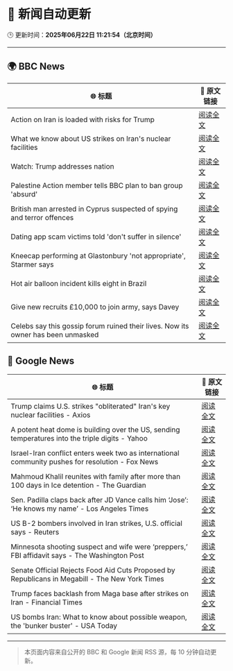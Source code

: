 # 🧠 新闻自动更新

🕒 更新时间：**2025年06月22日 11:21:54（北京时间）**

---

## 🌍 BBC News

| 🌐 标题 | 🔗 原文链接 |
|--------|-------------|
| Action on Iran is loaded with risks for Trump | [阅读全文](https://www.bbc.com/news/articles/cvg86pd63j8o) |
| What we know about US strikes on Iran's nuclear facilities | [阅读全文](https://www.bbc.com/news/articles/cvg9r4q99g4o) |
| Watch: Trump addresses nation | [阅读全文](https://www.bbc.com/news/videos/c93k8nvdnqpo) |
| Palestine Action member tells BBC plan to ban group 'absurd' | [阅读全文](https://www.bbc.com/news/articles/cq6m24v7910o) |
| British man arrested in Cyprus suspected of spying and terror offences | [阅读全文](https://www.bbc.com/news/articles/c628jy5rg78o) |
| Dating app scam victims told 'don't suffer in silence' | [阅读全文](https://www.bbc.com/news/articles/cyvjy0871dqo) |
| Kneecap performing at Glastonbury 'not appropriate', Starmer says | [阅读全文](https://www.bbc.com/news/articles/cg5z26dpgd7o) |
| Hot air balloon incident kills eight in Brazil | [阅读全文](https://www.bbc.com/news/articles/c17w04wxwpxo) |
| Give new recruits £10,000 to join army, says Davey | [阅读全文](https://www.bbc.com/news/articles/c70x451xpx5o) |
| Celebs say this gossip forum ruined their lives. Now its owner has been unmasked | [阅读全文](https://www.bbc.com/news/articles/c5y7j512ln7o) |

## 📰 Google News

| 🌐 标题 | 🔗 原文链接 |
|--------|-------------|
| Trump claims U.S. strikes "obliterated" Iran's key nuclear facilities - Axios | [阅读全文](https://news.google.com/rss/articles/CBMid0FVX3lxTE1QM0Q0VE1KaF9uTEl0eU9RQjV6R0gzWVdRaGs5ZjlPN0VVRHd1c0ViZjdGZ2FNWHRLUW9GaHhhZjJ3NUNXdUREejdlNHVRUWZCX1hvQjBBaHpubTRMYlRmN0s3c0dvTTFJZVFBWXdiQXgzamNLS0Jn?oc=5) |
| A potent heat dome is building over the US, sending temperatures into the triple digits - Yahoo | [阅读全文](https://news.google.com/rss/articles/CBMifEFVX3lxTE1HY2NocEN0VUU5UjNKVGhuYkphMW5YSUxyMXp2aTRnM2s0M2JFaC1QUUZzVEtqU2F4bHh3Q3F3dDNkV1JUMldLdnZKSjRJcHNuTkRyc2hDaFFIaFNKRlBRMndLOElJa09BSnVXUUV4cVBKeVJ6NllJN2xXUS0?oc=5) |
| Israel-Iran conflict enters week two as international community pushes for resolution - Fox News | [阅读全文](https://news.google.com/rss/articles/CBMidkFVX3lxTFBjX1RpV2JZZVNjUXdxWEV6ZXZpUWgxMk9BRV90SUdObTVGdU5oLUZEZzJXRzJ0NGJJRmRvWXc4SHpnY1d0NFBadFZWb1o4OG0tb0NNSHE0MU9tVmhkQlRmY0FFd2hXVVRNWGdjdHZVYjRGYnpmWHfSAXtBVV95cUxPdU1rOWtZNEpoM0hDbHJSME5kcjY2a2hmN2VpMmpsNHNQWEEzaDdJNVo1YTFsdkt2a0M0TXQ4OUNkSjdrTTVfSlZpcmdVQTdEU21yWERQWnpzNDFKS0xBcUFCVG5yeWVpTkR2R0F5dklBZUlmN09nUV9PeEk?oc=5) |
| Mahmoud Khalil reunites with family after more than 100 days in Ice detention - The Guardian | [阅读全文](https://news.google.com/rss/articles/CBMihAFBVV95cUxOcVM2aklpbmxxbWhieS1DWmVGRHNLT0NHaENxTlhIZnhjdFNVbUNhU1FGOXlZYllqcVNfalpyVnhJdzJ1VmZyWTFPcXNtVGY5ekdBQ1NwZlFPMlNlbDEwZzZBaE5vc1lFcXVQWm8zZnpWc0FsT1lkTWdobDlvdm1SMjljYVA?oc=5) |
| Sen. Padilla claps back after JD Vance calls him ‘Jose’: ‘He knows my name’ - Los Angeles Times | [阅读全文](https://news.google.com/rss/articles/CBMiuwFBVV95cUxQNVhXek55MVRueWRWRG04UXB1OFlpdXZJbk50Y0NCSXd5SGlnQ0RYZmxyY1NlczZPOHN1d184TFhTV0dUSVZJTFp1RDJjcVRkUVF0d3hvemYzLUZUVEpxUlhfYnVxLVh3Qi1jWnQzcmJzUlZXTEE0REJlS3ZnTHNVV2ZfQU53bnJVcXdxemdLUXRzUnozM1dVUTBUVkZKTFFSNVFvMHhLM3ZFSXhTVnJLQ0pQcjhyYTR1RzVN?oc=5) |
| US B-2 bombers involved in Iran strikes, U.S. official says - Reuters | [阅读全文](https://news.google.com/rss/articles/CBMitwFBVV95cUxNQmhMdmd1Ym9pT0ctTXpFd2Q0X0wyYVctd0g4S0hvUFZ5b29tOFprTmV2YncydkNKUDVBN2oyd2x4cTdRU25YdUU1SlUzLWJHWmUydjJySzNXZVFuWmFjcE14SFJhVTFEbnBEZDFwM2FqZzh5SC1TaTM0UHE3NUNzZjdfWldBd2t3V29MdVY5WlNDMGZ3TnYwYVlmdUFJaGFXUnlDdWRxV2N2M2VKRWlqU3BHX2VBUzA?oc=5) |
| Minnesota shooting suspect and wife were ‘preppers,’ FBI affidavit says - The Washington Post | [阅读全文](https://news.google.com/rss/articles/CBMimAFBVV95cUxQMFAyZTFWRG9ZMXNvM1VoZE5abXJMYzZBcWJXVHQtQWtjNVlvc3o2aXlwd2pkMUsycVZCZEJURjZ2WF9JdTkyZHJFNmdGY3Ztal9fV2tJS2ZoX2QwR1Q2QXRBUGdmV2JYMzVCWkNDTWVaT3ZHa3puVjVQdTBTQnJkSmxQVWFYeFlDQ0Z0eWV0QXJEN0lNdHE2cA?oc=5) |
| Senate Official Rejects Food Aid Cuts Proposed by Republicans in Megabill - The New York Times | [阅读全文](https://news.google.com/rss/articles/CBMigAFBVV95cUxOSWdHeFZxcEFBNl9CVTBvQ0xfTmFHc2RxbGZjUE90a2RYOVgxZFl6aERNOWJrUTZEUzZaVlFZYTJiakMwWlkxN01TN1liQUdBQ2xHTVN5MVczbVc5T3phbVFJejdVRHJscXk3aFZlRHRRT1VKV3J4V3dVZUlQYUpVQQ?oc=5) |
| Trump faces backlash from Maga base after strikes on Iran - Financial Times | [阅读全文](https://news.google.com/rss/articles/CBMicEFVX3lxTE9YNkxaWnRQV1Y3d2pvR01SX3dGbzEwWVI5UXRtSFhyYmdTY2FYcHlMX2d2VWhsQmNGRTY3M1dXWnpFN1FJOWhuNnNoSGQzTU5LVldTUy03UVh4blN3aWR6dUNFLTQtd1l0OHhGeEtOZ3E?oc=5) |
| US bombs Iran: What to know about possible weapon, the 'bunker buster' - USA Today | [阅读全文](https://news.google.com/rss/articles/CBMivAFBVV95cUxQc2hKNXBhN19iejFfQjU1azU5VF9GUzE5S2Z3YXlnbnhBcUNvX2JkdExCRE5adkt0NzFKRjdJdWlYYU5kM242TjQ0eldWNVB1c0hPaDZTZjVJVlFCSGVVSkNNczg4VHlnekJhZWhOdEFDNEtkSlNhaUxWMlQzaUhJekg0UXlyNXpyU21DV3JYQ2Jpc1RfcEpMLUJhRE9adlZ1SEhENVAtQUY1WUxQbW5ZdkU1M3N0S1VpVnA3cQ?oc=5) |

---
> 本页面内容来自公开的 BBC 和 Google 新闻 RSS 源，每 10 分钟自动更新。